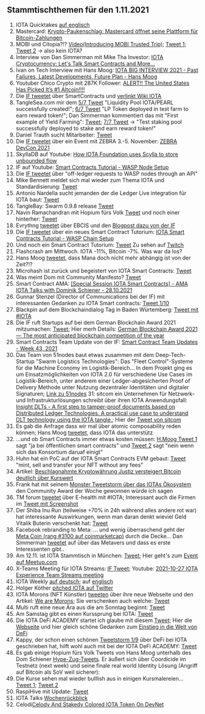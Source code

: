 ## Stammtischthemen für den 1.11.2021

1. IOTA Quicktakes [auf englisch](https://www.youtube.com/watch?v=JguUhe-10qI)
2. Mastercard: [Krypto-Paukenschlag: Mastercard öffnet seine Plattform für Bitcoin-Zahlungen](https://t3n.de/news/mastercard-bitcoin-zahlungen-1420045/)
3. MOBI und Citopia?!? [Video(Introducing MOBI Trusted Trip)](https://www.youtube.com/watch?v=6ekVq7DdhD0); [Tweet 1](https://twitter.com/dltMOBI/status/1453000153305161733?s=20); [Tweet 2](https://twitter.com/dltMOBI/status/1453001780099493890?s=20) -> also kein IOTA?
4. Interview von Dan Simmerman mit Mike Tha Investor: [IOTA Cryptocurrency: Let's Talk Smart Contracts and More...](https://www.youtube.com/watch?v=1xrIbwYFWBE)
5. Ivan on Tech Interview mit Hans Moog: [IOTA BIG INTERVIEW 2021 - Past Failures, Latest Developments, Future Plan - Hans Moog](https://www.youtube.com/watch?v=jIghp3MnXIg)
6. Youtuber Chico Crypto mit 287K Follower: [ALERT!! The United States Has Picked It’s #1 Altcoin!!!!](https://youtu.be/kSonbhQkq_o?t=388)
7. Die [IF tweetet](https://twitter.com/iota/status/1453059032021934086?t=LVY1ndCGXSQRBPXgJRiDPA&s=19) über SmartContracts und [verlinkt Wiki IOTA](https://wiki.iota.org/learn/future/smart-contracts/smart-contracts-chains) 
8. TangleSea.com mir dem [5/7 Tweet](https://twitter.com/TangleSeaDeFi/status/1452938051026661379?s=20) "Liquidity Pool IOTA/PEARL successfully created!"; [6/7 Tweet](https://twitter.com/TangleSeaDeFi/status/1453300447754784775?s=20) "LP Token deployed in test farm to earn reward token!"; Dan Simmerman kommentiert das mit "First example of Yield Farming": [Tweet](https://twitter.com/DanSimerman/status/1453330267867918337?s=20); [7/7 Tweet](https://twitter.com/TangleSeaDeFi/status/1453662832470409226?s=20) -> "Test staking pool successfully deployed to stake and earn reward token!"
9. Daniel Trauth sucht Mitarbeiter: [Tweet](https://twitter.com/DanielTrauth/status/1452915904967323650?s=20)
10. Die [IF tweetet](https://twitter.com/iota/status/1452979255009333250?s=20) über ein Event mit ZEBRA 3.-5. November: [ZEBRA DevCon 2021](https://events.zebra.com/devcon_2021_registration)
11. SkyllaDB auf Youtube: [How IOTA Foundation uses Scylla to store unbounded flow](https://www.youtube.com/watch?v=DURsnCOZBrQ=)
12. IF auf Youtube: [Smart Contracts Tutorial - WASP Node Setup](https://www.youtube.com/watch?v=G889YQDeYPo)
13. Die [IF tweetet](https://twitter.com/iota/status/1453013650936111111?s=20) über "off-ledger requests to WASP nodes through an API"
14. Mike Bennett meldet sich mal wieder zum Thema IOTA und Standardisierung: [Tweet](https://twitter.com/MikeHypercube/status/1453162077913223172?s=20)
15. Antonio Nardella sucht jemanden der die Ledger Live integration für IOTA baut: [Tweet](https://twitter.com/antonionardella/status/1453199549569318912?s=20)
16. TangleBay: Swarm 0.9.8 release [Tweet](https://twitter.com/TANGLEBAY/status/1452932665146019851?s=20)
17. Navin Ramachandran mit Hopium fürs Volk [Tweet](https://twitter.com/navinram999/status/1453306559753297927?s=20) und noch einer hinterher: [Tweet](https://twitter.com/navinram999/status/1453317710079725570?s=20)
18. Evrythng [tweetet](https://twitter.com/EVRYTHNG/status/1453331911074529290?s=20) über EBCIS und den [Blogpost dazu von der IF](https://blog.iota.org/epcis-2-0-a-global-standard-to-build-trusted-and-decentralized-supply-chains-with-iota/)
19. Die [IF tweetet](https://twitter.com/iota/status/1453330977284149248?s=20) über ein neues Smart Contract Tutorium: [IOTA Smart Contracts Tutorial - WASP Chain Setup](https://www.youtube.com/watch?v=3mLpV_neB6I)
20. Und noch ein Smart Contract Tutorium: [Tweet](https://twitter.com/kranirudha/status/1453277390155747330?s=20) Zu sehen auf [Twitch](https://www.twitch.tv/iotadev)
21. Flashcrash am Mittwoch. IOTA -11%, Bitcoin -7%. Was war da los?
22. Hans Moog [tweetet](https://twitter.com/hus_qy/status/1453134441518358534?s=20), dass Mana doch nicht mehr abhängig ist von der Zeit?!?
23. Microhash ist zurück und begeistert von IOTA Smart Contracts: [Tweet](https://twitter.com/micro_hash/status/1452977455619321863?s=20)
24. Was meint Dom mit Community Manifesto? [Tweet](https://twitter.com/DomSchiener/status/1453339853895213057?s=20)
25. Smart Contract AMA: [[Special Session IOTA Smart Contracts] - AMA IOTA Talks with Dominik Schiener - 28.10.2021](https://www.youtube.com/watch?v=fJDNWWfBvTI)
26. Gunnar Stenzel (Director of Communications bei der IF) mit interessanten Gedanken zu IOTA Smart contracts: [Tweet 1/10](https://twitter.com/Gunnar_Stenzel/status/1453625790621437954?s=20)
27. Blackpin auf dem Blockchaindialog Tag in Baden Würtemberg: [Tweet mit #IOTA](https://twitter.com/BLACKPIN_GmbH/status/1453668239167434760?t=qQfx4Vjwe6VDScZSX446uw&s=19)
28. Die IF ruft Startups auf bei dem German Blockchain Award 2021 mitzumachen: [Tweet](https://twitter.com/iota/status/1453617606049607682?s=20); Hier merh Details: [German Blockchain Award 2021 — The most anticipated blockchain competition of the year](https://medium.com/@blockrocket/german-blockchain-award-2021-the-most-anticipated-blockchain-competition-of-the-year-b5e7716b12b8)
29. Smart Contracts Team Update von der IF: [Smart Contract Team Updates - Week 43, 2021](https://github.com/iotaledger/wasp/blob/v0.2.1/teamupdates/update-43-2021.md)
30. Das Team von 51nodes baut etwas zusammen mit dem Deep-Tech-Startup "Swarm Logistics Technologies": Das "Fleet Control"-Systeme für die Machine Economy im Logistik-Bereich...
In dem Projekt ging es um Einsatzmöglichkeiten von IOTA 2.0 für verschiedene Use Cases im Logistik-Bereich, unter anderem einer Ledger-abgesicherten Proof of Delivery Methode unter Nutzung dezentraler Identitäten und digitaler Signaturen; [Link zu 51nodes](https://www.linkedin.com/posts/51nodes_enabling-the-crypto-economy-51nodes-die-activity-6858283830772568064-w7hw)
31: sitcom ein Unternehmen für Netzwerk- und Infrastrukturlösungen schreibt über ihren IOTA Anwendungsfall: [Insight DLTs - A first step to tamper-proof documents based on Distributed Ledger Technologies. A practical use case to understand DLT technology using the IOTA tangle.](https://www.siticom.online/tangle-dlt-5g-part-ii); Hier der [Tweet von sitcom](https://twitter.com/Siticom_GmbH/status/1453701940823666690?s=20)
32. Es gab die Anfrage dass wir mal über atomic composability reden können; Hans Moog [tweetet](https://twitter.com/hus_qy/status/1453475383383400449?s=20), dass IOTA das unterstütz
33. ...und ob Smart Contracts immer etwas kosten müssen: [H.Moog Tweet 1](https://twitter.com/hus_qy/status/1453696954832232457?s=20) sagt "ja bei öffentlichen smart contracts" und [Tweet 2](https://twitter.com/hus_qy/status/1453700058390609924?s=20) sagt "nein wenn sich das Konsortium daruaf einigt"
34. Huhn hat ein PoC auf der IOTA Smart Contracts EVM gebaut: [Tweet](https://twitter.com/huhn511/status/1453713547901509634?s=20) "mint, sell and transfer your NFT without any fees"
35. Artikel: [Beschlagnahmte Kryptowährung Justiz versteigert Bitcoin deutlich über Kurswert](https://www.spiegel.de/netzwelt/web/bitcoin-justiz-versteigert-beschlagnahmte-kryptowaehrung-deutlich-ueber-kurswert-a-1bb47f75-d61b-46c4-b050-2b98e320cd3d)
36. Frank hat mit seinem [Monster Tweetstorm über das IOTAs Ökosystem](https://twitter.com/2779530283Mi/status/1440241364084477954?s=20) den Community Award der Woche gewonnen würde ich sagen
37. TM forum [tweetet](https://twitter.com/tmforumorg/status/1453706080291336198?s=20) über E-health mit #IOTA; Interessant auch die Firmen im [Tweet mit Screenshot](https://twitter.com/wupperrunner/status/1453732540242558981?s=20)
38. Der Shiba Inu Run (teilweise +70% in 24h während alles andere rot war) hat interessante Auswirkungen, wenn man daran denkt wieviel Geld Vitalik Buterin verschenkt hat: [Tweet](https://twitter.com/rohmeo_de/status/1453665980845019145?s=20)
39. Facebook rebranding to Meta: ... und wenig überraschend geht der [Meta Coin (rang #3100 auf coinmarketcap)](https://coinmarketcap.com/de/currencies/metaverse-miner/) durch die Decke... Dan Simmerman [tweetet](https://twitter.com/DanSimerman/status/1454527158781612034?s=20) auf über das Metavers und dass es erste Interessenten gibt..
40. Am 12.11. ist IOTA Stammtisch in München: [Tweet](https://twitter.com/IotaMunchen/status/1453970669868236800?s=20); Hier geht's zum [Event auf Meetup.com](https://www.meetup.com/de-DE/IOTA-Muc/events/hfcdpsyccpbhb/)
41. X-Teams Meeting für IOTA Streams: [IF Tweet](https://twitter.com/iota/status/1453995108005818371?s=20); Youtube: [2021-10-27 IOTA Experience Team Streams meeting](https://www.youtube.com/watch?v=QrKHZQa0OZ0)
42. IOTA Weekly [auf deutsch](https://www.youtube.com/watch?v=rfF8EgI3C58); auf [englisch](https://www.youtube.com/watch?v=2IHx8VY-sqg)
43. Holger Köther [pitched IOTA auf Twitter](https://twitter.com/HolgerKoether/status/1454087177818841096?s=20)
44. IOTA Morons (NFT Künstler) [tweeten](https://twitter.com/iotamorons/status/1454072894225518592?s=20) über ihre neue Webseite und den Artikel: [We are Morons](https://iotamorons.art/we-are-morons/); Sie verschenken auch welche: [Tweet](https://twitter.com/iotamorons/status/1454429630652428289?s=20)
45. Multi ruft eine neue Ära aus die am Sonntag beginnt: [Tweet](https://twitter.com/multifolio/status/1454496937500106758?s=20)
46. Am Samstag gibt es einen Kurssprung bei IOTA: [Tweet](https://twitter.com/Vrom14286662/status/1454495174546149380?s=20)
47. Die IOTA DeFi ACADEMY startet ich glaube mit diesem [Tweet](https://twitter.com/AzanyahM/status/1454309785587830787?s=20); Hier die [Webseite](https://iotadefi.academy/) und hier gleich schöne Gedanken zum [Einstieg in die Welt von DeFi](https://iotadefi.academy/the-3-elements-to-jumpstart-defi-on-iota/)
48. Kappy, der schon einen schönen [Tweetstorm 1/9](https://twitter.com/Rob_Daykin/status/1440023393043193860?s=20) über DeFi bei IOTA geschrieben hat, hilft wohl auch mit bei der IOTA DeFi ACADEMY: [Tweet](https://twitter.com/Rob_Daykin/status/1454208171199897601?s=20)
49. Es gab einige Hopium fürs Volk Tweets von Hans Moog unterhalb des Dom Schiener [Hype-Zug-Tweets](https://twitter.com/DomSchiener/status/1454446619626250246?s=20). Er äußert sich über Coordicide im Testnetz (next week) und seine finale real world Identity Lösung (Angriff auf Bitcoin als SoV weil sicherer): 
50. Die Kurse sehen mal wieder bulllish aus in einigen Kursmalereien... [Tweet 1](https://twitter.com/bitcoinagile/status/1454366453113790468?s=20); [Tweet 2](https://twitter.com/THE_FLASH_G/status/1454493255723360258?s=20)
51. RaspiHive mit Update: [Tweet](https://twitter.com/raspihive/status/1454451167535288321?t=FkMx1e_a4jGsLYWOyyRwhg&s=19)
52. IOTA Talks [Wochenrückblick](https://www.iota-talk.com/index.php?article/133-week-in-review-from-24th-to-october-30nd-2021/) 
53. Celodi[Celody And Stakedy Colored IOTA Token On DevNet](https://stakedy.com/long/celody-and-stakedy-colored-iota-token-on-devnet.html) 

